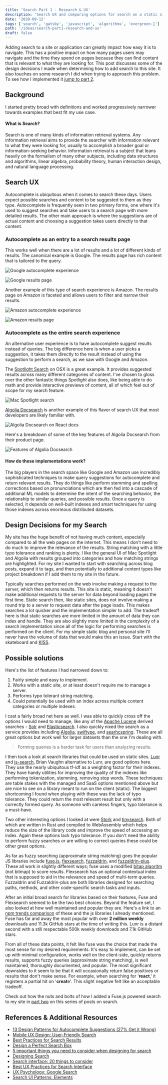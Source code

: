```yaml
---
title: 'Search Part 1 - Research & UX'
description: 'Search UX and comparing options for search on a static site'
date: '2020-09-12'
tags: ['search', 'gatsby', 'javascript', 'algorithms', 'evergreen-🌲']
path: '/ideas/search-part1-research-and-ux'
draft: false
---
```


Adding search to a site or application can greatly impact how easy it is to navigate. This has a positive impact on how many pages users may navigate and the time they spend on pages because they can find content that is relevant to what they are looking for. This post discusses some of the design decisions I made when determining how to add search to this site. It also touches on some research I did when trying to approach this problem. To see how I implemented it [jump to part 2](/ideas/search-part2-implementation).

## Background

I started pretty broad with definitions and worked progressively narrower towards examples that best fit my use case.

#### What is Search?

Search is one of many kinds of information retrieval systems. Any information retrieval aims to provide the searcher with information relevant to what they were looking for, usually to accomplish a broader goal or information-seeking behavior. Information retrieval is a subject that leans heavily on the formalism of many other subjects, including data structures and algorithms, linear algebra, probability theory, human interaction design, and natural language processing.

## Search UX

Autocomplete is ubiquitous when it comes to search these days. Users expect possible searches and content to be suggested to them as they type. Autocomplete is frequently seen in two primary forms, one where it's used to suggest searches and take users to a search page with more detailed results. The other main approach is where the suggestions are of actual content and choosing a suggestion takes users directly to that content.

### Autocomplete as an entry to a search results page

This works well when there are a lot of results and a lot of different kinds of results. The canonical example is Google. The results page has rich content that is tailored to the query.

![Google autocomplete experience](google-autocomplete.png)

![Google results page](google-results.png)

Another example of this type of search experience is Amazon. The results page on Amazon is faceted and allows users to filter and narrow their results.

![Amazon autocomplete experience](amazon-autocomplete.png)

![Amazon results page](amazon-results.png)

### Autocomplete as the entire search experience

An alternative user experience is to have autocomplete suggest results instead of queries. The big difference here is when a user picks a suggestion, it takes them directly to the result instead of using the suggestion to perform a search, as we saw with Google and Amazon.

The [Spotlight Search](https://developer.apple.com/design/human-interface-guidelines/macos/system-capabilities/search-and-spotlight/) on OSX is a great example. It provides suggested results across many different categories of content. I've chosen to gloss over the other fantastic things Spotlight also does, like being able to do math and provide interactive previews of content, all of which feel out of scope for my search feature.

![Mac Spotlight search](mac-spotlight.png)

[Algolia Docsearch](https://docsearch.algolia.com/) is another example of this flavor of search UX that most developers are likely familiar with.

![Algolia Docsearch on React docs](react-algolia.png)

Here's a breakdown of some of the key features of Algolia Docsearch from their product page.

![Features of Algolia Docsearch](algolia-docsearch.png)

#### How do these implementations work?

The big players in the search space like Google and Amazon use incredibly sophisticated techniques to make query suggestions for autocomplete and return relevant results. They do things like perform stemming and spelling corrections based on pronunciations which are then fed into a cascade of additional ML models to determine the intent of the searching behavior, the relationship to similar queries, and possible results. Once a query is selected, it depends on well-built indexes and smart techniques for using those indexes across enormous distributed datasets.

## Design Decisions for my Search

My site has the huge benefit of not having much content, especially compared to all the web pages on the internet. This means I don't need to do much to improve the relevance of the results. String matching with a little typo tolerance and ranking is plenty. I like the general UI of Mac Spotlight and Algolia with results grouped into categories and how matching strings are highlighted. For my site I wanted to start with searching across blog posts, expand it to tags, and then potentially to additional content types like project breakdown if I add them to my site in the future.

Typically searches performed on the web involve making a request to the server, which then returns results. This site is static, meaning it doesn't make additional requests to the server for data beyond loading pages the first time. Static search then, like static sites, does not involve making a round trip to a server to request data after the page loads. This makes searches a lot quicker and the implementation simpler to add. The tradeoff here is that static searches are more limited in the amount of data they can index and handle. They are also slightly more limited in the complexity of a search implementation since all of the logic for performing searches is performed on the client. For my simple static blog and personal site I'll never have the volume of data that would make this an issue. Start with the skateboard and [KISS](https://en.wikipedia.org/wiki/KISS_principle).

## Possible solutions

Here's the list of features I had narrowed down to:

1. Fairly simple and easy to implement.
2. Works with a static site, or at least doesn't require me to manage a server.
3. Performs typo tolerant string matching.
4. Could potentially be used with an index across multiple content categories or multiple indexes.

I cast a fairly broad net here as well. I was able to quickly cross off the options I would need to manage, like any of the [Apache Lucene](https://lucene.apache.org/) derived searches - [Solr](https://lucene.apache.org/solr/) and [Elasticsearch](https://www.elastic.co/elasticsearch/). I also quickly nixed the search as a service provides including [Algolia](https://www.algolia.com/), [swiftype](https://swiftype.com/), and [searhcspring](https://searchspring.com/). These are all great options but work well for larger datasets than the one I'm dealing with.

> Forming queries is a harder task for users than analyzing results.

I then took a look at search libraries that could be used on static sites. [Lunr](https://lunrjs.com/) and [js-search](https://github.com/bvaughn/js-search), Brian Vaughn alternative to Lunr, are good options here. They use the nearly ubiquitous tf-idf as a weighting factor for their indexes. They have handy utilities for improving the quality of the indexes like performing tokenization, stemming, removing stop words. These techniques are table stakes with the managed and SaaS options mentioned above but are nice to see on a library meant to run on the client (static). The biggest shortcoming I found when playing with these was the lack of typo tolerance. They could return the most relevant result but only with a correctly formed query. As someone with careless fingers, typo tolerance is a must-have.

Two other interesting options I looked at were [Stork](https://github.com/jameslittle230/stork) and [tinysearch](https://github.com/mre/tinysearch). Both of which are written in Rust and compiled to WebAssembly which helps reduce the size of the library code and improve the speed of accessing an index. Again these options lack typo tolerance. If you don't need the ability to perform fuzzy searches or are willing to correct queries these could be other great options.

As far as fuzzy searching (approximate string matching) goes the popular JS libraries include [fuse.js](https://github.com/krisk/Fuse), [flexsearch](https://github.com/nextapps-de/flexsearch), [fuzzaldrin](https://github.com/atom/fuzzaldrin), and [fuzzaldrin-plus](https://github.com/jeancroy/fuzz-aldrin-plus). These all work in slightly different ways; fuse uses a modified [bitap algoritm](https://en.wikipedia.org/wiki/Bitap_algorithm) (not bitmap) to score results. Flexsearch has an optional contextual index that is supposed to aid in the relevance and speed of multi-term queries. Fuzzaldrin and Fuzzaldrin-plus are both libraries designed for searching paths, methods, and other code-specific search tasks and inputs.

After an initial broad search for libraries based on their features, Fuse and Flexsearch seemed to be the two best choices. Beyond the feature set, I also looked at how well maintained and popular they are. Here's a link to an [npm trends comparison](https://www.npmtrends.com/fuse.js-vs-flexsearch-vs-lunr-vs-js-search-vs-fuzzaldrin-vs-fuzzaldrin-plus) of these and the js libraries I already mentioned. Fuse has far and away the most popular with over **2 million weekly** downloads and 11.3k GitHub stars at the time of writing this. Lunr is a distant second with a still respectable 500k weekly downloads and 7.1k GitHub stars.

From all of these data points, it felt like fuse was the choice that made the most sense for my desired requirements. It's easy to implement, can be set up with minimal configuration, works well on the client-side, quickly returns results, supports fuzzy queries (approximate string matching), is well maintained, thoroughly documented, and popular. The most significant downsides to it seem to be that it will occasionally return false positives or results that don't make sense. For example, when searching for '**react**,' it registers a partial hit on '**creat**e'. This slight negative felt like an acceptable tradeoff.

Check out how the nuts and bolts of how I added a Fuse.js powered search to my site in [part two](/ideas/search-part2-implementation) on this series of posts on search.

## References & Additional Resources

- [13 Design Patterns for Autocomplete Suggestions (27% Get it Wrong)](https://baymard.com/ideas/autocomplete-design)
- [Mobile UX Design: User-Friendly Search](https://uxplanet.org/mobile-ux-design-user-friendly-search-51e5f78f5a1e)
- [Best Practices for Search Results](https://uxplanet.org/best-practices-for-search-results-1bbed9d7a311)
- [Design a Perfect Search Box](https://uxplanet.org/design-a-perfect-search-box-b6baaf9599c)
- [5 important things you need to consider when designing for search](https://blog.prototypr.io/5-easy-and-effective-tips-to-get-more-out-of-your-search-f53d55d063de)
- [Designing Search](https://blog.prototypr.io/designing-search-c96cc5d05ddf)
- [Search interface: 20 things to consider](https://uxplanet.org/search-interface-20-things-to-consider-4b1466e98881)
- [Best UX Practices for Search Interface](https://qubstudio.com/ideas/best-ux-practices-for-search-interface/)
- [UX Psychology: Google Search](https://jonyablonski.com/articles/2020/ux-psychology-google-search/)
- [Search UI Patterns: Elements](https://medium.com/@ddsky/search-ui-patterns-elements-80ea9d241f97)
